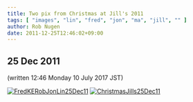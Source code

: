 ```yaml
---
title: Two pix from Christmas at Jill's 2011
tags: [ "images", "lin", "fred", "jon", "ma", "jill", "" ]
author: Rob Nugen
date: 2011-12-25T12:46:02+09:00
---
```


## 25 Dec 2011

(written 12:46 Monday 10 July 2017 JST)

[![FredKERobJonLin25Dec11](//b.robnugen.com/peeps/Ma/2011/Christmas/thumbs/FredKERobJonLin25Dec11.jpg)](//b.robnugen.com/peeps/Ma/2011/Christmas/FredKERobJonLin25Dec11.jpg)
[![ChristmasJills25Dec11](//b.robnugen.com/peeps/Ma/2011/Christmas/thumbs/ChristmasJills25Dec11.jpg)](//b.robnugen.com/peeps/Ma/2011/Christmas/ChristmasJills25Dec11.jpg)
